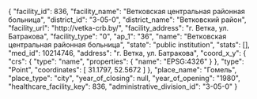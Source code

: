 {
    "facility_id": 836,
    "facility_name": "Ветковская центральная районная больница",
    "district_id": "3-05-0",
    "district_name": "Ветковский район",
    "facility_url": "http:\/\/vetka-crb.by\/",
    "facility_address": "г. Ветка, ул. Батракова",
    "facility_type": "0",
    "ap_1": "36",
    "name": "Ветковская центральная районная больница",
    "state": "public institution",
    "stats": [],
    "med_id": 10214746,
    "address": "г. Ветка, ул. Батракова",
    "coord_x_y": {
        "crs": {
            "type": "name",
            "properties": {
                "name": "EPSG:4326"
            }
        },
        "type": "Point",
        "coordinates": [
            31.1797,
            52.5672
        ]
    },
    "place_name": "Гомель",
    "place_type": "city",
    "year_of_closing": null,
    "year_of_opening": "1980",
    "healthcare_facility_key": 836,
    "administrative_division_id": "3-05-0"
}
